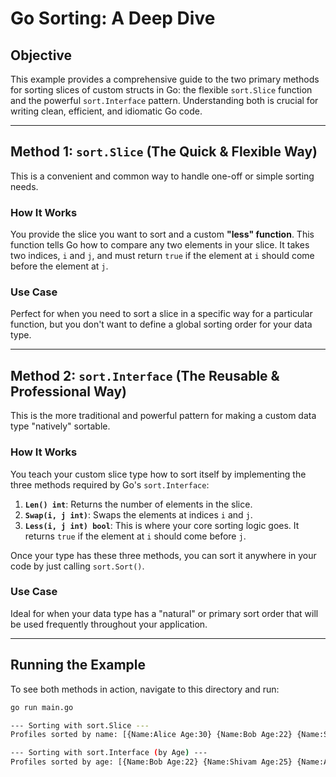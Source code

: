 # Go Sorting: A Deep Dive

## Objective
This example provides a comprehensive guide to the two primary methods for sorting slices of custom structs in Go: the flexible `sort.Slice` function and the powerful `sort.Interface` pattern. Understanding both is crucial for writing clean, efficient, and idiomatic Go code.

---

## Method 1: `sort.Slice` (The Quick & Flexible Way)

This is a convenient and common way to handle one-off or simple sorting needs.

### How It Works
You provide the slice you want to sort and a custom **"less" function**. This function tells Go how to compare any two elements in your slice. It takes two indices, `i` and `j`, and must return `true` if the element at `i` should come before the element at `j`.

### Use Case
Perfect for when you need to sort a slice in a specific way for a particular function, but you don't want to define a global sorting order for your data type.

---

## Method 2: `sort.Interface` (The Reusable & Professional Way)

This is the more traditional and powerful pattern for making a custom data type "natively" sortable.

### How It Works
You teach your custom slice type how to sort itself by implementing the three methods required by Go's `sort.Interface`:

1.  **`Len() int`**: Returns the number of elements in the slice.
2.  **`Swap(i, j int)`**: Swaps the elements at indices `i` and `j`.
3.  **`Less(i, j int) bool`**: This is where your core sorting logic goes. It returns `true` if the element at `i` should come before `j`.

Once your type has these three methods, you can sort it anywhere in your code by just calling `sort.Sort()`.

### Use Case
Ideal for when your data type has a "natural" or primary sort order that will be used frequently throughout your application.

---

## Running the Example
To see both methods in action, navigate to this directory and run:
```bash
go run main.go

--- Sorting with sort.Slice ---
Profiles sorted by name: [{Name:Alice Age:30} {Name:Bob Age:22} {Name:Shivam Age:25}]

--- Sorting with sort.Interface (by Age) ---
Profiles sorted by age: [{Name:Bob Age:22} {Name:Shivam Age:25} {Name:Alice Age:30}]